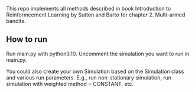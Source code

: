 This repo implements all methods described in book Introduction to Reinformcement
Learning by Sutton and Barto for chapter 2. Multi-armed bandits.

## How to run
Run main.py with python3.10.
Uncomment the simulation you want to run in main.py.

You could also create your own Simulation based on the Simulation class and various run parameters.
E.g., run non-stationary simulation, run simulation with weighted method = CONSTANT, etc.